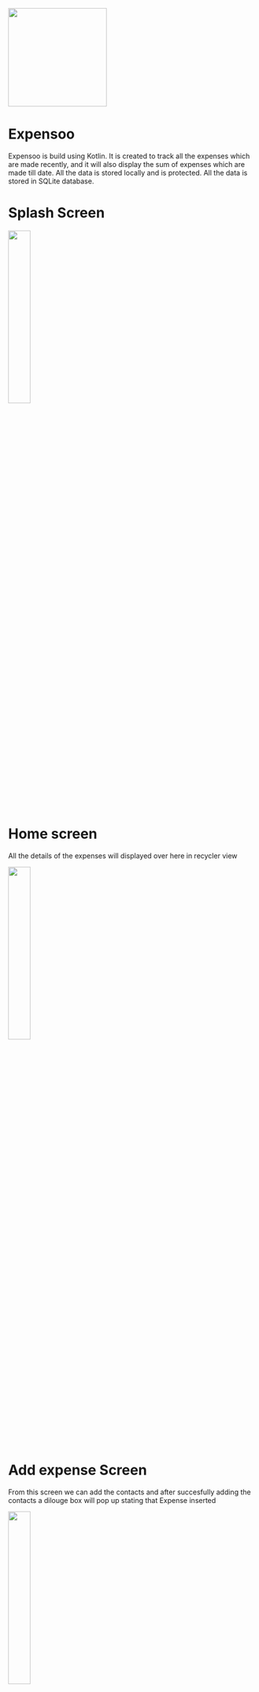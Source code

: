 <img src="https://user-images.githubusercontent.com/83533427/165739375-5d1d5fd1-1c2b-4981-bf4b-35f0303174e8.jpg" width="200" height="200">

# Expensoo 

Expensoo is build using Kotlin. It is created to track all the expenses which are made recently, and it will also display the sum of expenses which are made till date. All the data is stored locally and is protected. All the data is stored in SQLite database.

# Splash Screen
<img src="https://user-images.githubusercontent.com/83533427/165740295-16a91bd4-7010-4d6e-b56c-cfff29fb2fb4.jpeg" width="30%" height="30%">

# Home screen

All the details of the expenses will displayed over here in recycler view

<img src="https://user-images.githubusercontent.com/83533427/165740282-71bd751d-1fb5-46de-a165-cc896932642c.jpeg" width="30%" height="30%">

# Add expense Screen

From this screen we can add the contacts and after succesfully adding the contacts a dilouge box will pop up stating that Expense inserted

<img src="https://user-images.githubusercontent.com/83533427/165740291-a4c76030-6ca1-4542-891a-fa5f0af08287.jpeg" width="30%" height="30%">
